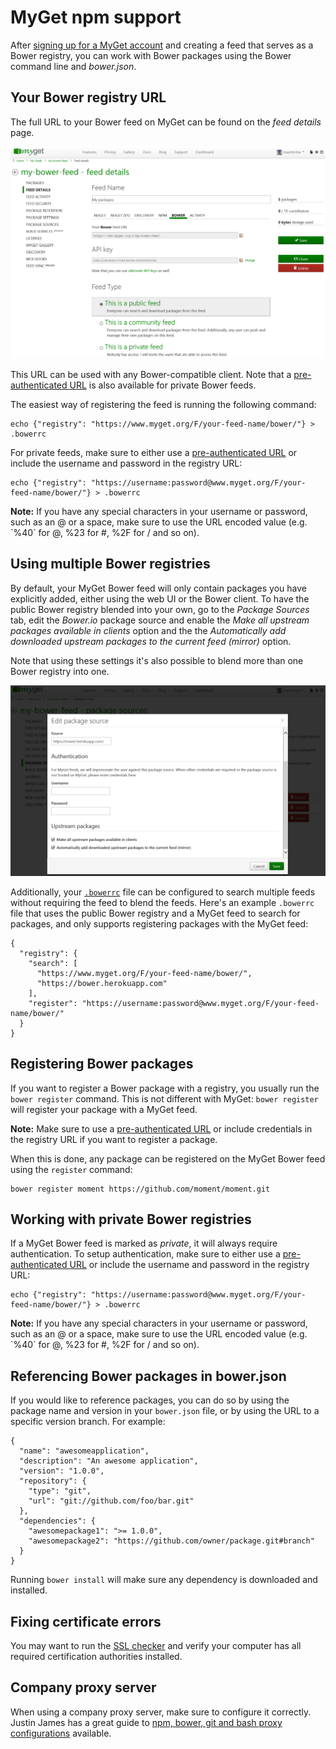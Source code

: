 # MyGet npm support

After [signing up for a MyGet account](http://www.myget.org/Account/Login) and creating a feed that serves as a Bower registry, you can work with Bower packages using the Bower command line and *bower.json*.

## Your Bower registry URL

The full URL to your Bower feed on MyGet can be found on the *feed details* page.

![Bower feed URL on MyGet](Images/bower-feed-details.png)

This URL can be used with any Bower-compatible client. Note that a [pre-authenticated URL](/docs/reference/feed-endpoints) is also available for private Bower feeds.

The easiest way of registering the feed is running the following command:

	echo {"registry": "https://www.myget.org/F/your-feed-name/bower/"} > .bowerrc

For private feeds, make sure to either use a [pre-authenticated URL](/docs/reference/feed-endpoints) or include the username and password in the registry URL:

	echo {"registry": "https://username:password@www.myget.org/F/your-feed-name/bower/"} > .bowerrc

<p class="alert alert-info">
	<strong>Note:</strong> If you have any special characters in your username or password, such as an @ or a space, make sure to use the URL encoded value (e.g. `%40` for @, %23 for #, %2F for / and so on).
</p>

## Using multiple Bower registries

By default, your MyGet Bower feed will only contain packages you have explicitly added, either using the web UI or the Bower client. To have the public Bower registry blended into your own, go to the *Package Sources* tab, edit the *Bower.io* package source and enable the *Make all upstream packages available in clients* option and the the *Automatically add downloaded upstream packages to the current feed (mirror)* option.

Note that using these settings it's also possible to blend more than one Bower registry into one. 

![Mix your Bower registry with the public Bower registry](Images/proxy-bower-registry.png)

Additionally, your [`.bowerrc`](http://bower.io/docs/config/) file can be configured to search multiple feeds without requiring the feed to blend the feeds. Here's an example `.bowerrc` file that uses the public Bower registry and a MyGet feed to search for packages, and only supports registering packages with the MyGet feed:

	{
	  "registry": {
	    "search": [
	      "https://www.myget.org/F/your-feed-name/bower/",
	      "https://bower.herokuapp.com"
	    ],
		"register": "https://username:password@www.myget.org/F/your-feed-name/bower/"
	  }
	}

## Registering Bower packages
 
If you want to register a Bower package with a registry, you usually run the `bower register` command. This is not different with MyGet: `bower register` will register your package with a MyGet feed.

<p class="alert alert-info">
    <strong>Note:</strong> Make sure to use a <a href="/docs/reference/feed-endpoints">pre-authenticated URL</a> or include credentials in the registry URL if you want to register a package.
</p>

When this is done, any package can be registered on the MyGet Bower feed using the `register` command:

	bower register moment https://github.com/moment/moment.git

## Working with private Bower registries

If a MyGet Bower feed is marked as *private*, it will always require authentication. To setup authentication, make sure to either use a [pre-authenticated URL](/docs/reference/feed-endpoints) or include the username and password in the registry URL:

	echo {"registry": "https://username:password@www.myget.org/F/your-feed-name/bower/"} > .bowerrc

<p class="alert alert-info">
	<strong>Note:</strong> If you have any special characters in your username or password, such as an @ or a space, make sure to use the URL encoded value (e.g. `%40` for @, %23 for #, %2F for / and so on).
</p>

## Referencing Bower packages in bower.json

If you would like to reference packages, you can do so by using the package name and version in your `bower.json` file, or by using the URL to a specific version branch. For example:

	{
	  "name": "awesomeapplication",
	  "description": "An awesome application",
	  "version": "1.0.0",
	  "repository": {
	    "type": "git",
	    "url": "git://github.com/foo/bar.git"
	  },
	  "dependencies": {
	    "awesomepackage1": ">= 1.0.0",
	    "awesomepackage2": "https://github.com/owner/package.git#branch"
	  }
	}

Running `bower install` will make sure any dependency is downloaded and installed.

## Fixing certificate errors

You may want to run the [SSL checker](https://cryptoreport.rapidssl.com/checker/views/certCheck.jsp) and verify your computer has all required certification authorities installed.

## Company proxy server

When using a company proxy server, make sure to configure it correctly. Justin James has a great guide to [npm, bower, git and bash proxy configurations](http://digitaldrummerj.me/proxy-configurations/) available.
